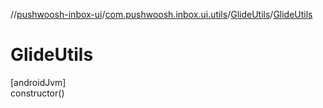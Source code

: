 //[pushwoosh-inbox-ui](../../../index.md)/[com.pushwoosh.inbox.ui.utils](../index.md)/[GlideUtils](index.md)/[GlideUtils](-glide-utils.md)

# GlideUtils

[androidJvm]\
constructor()
